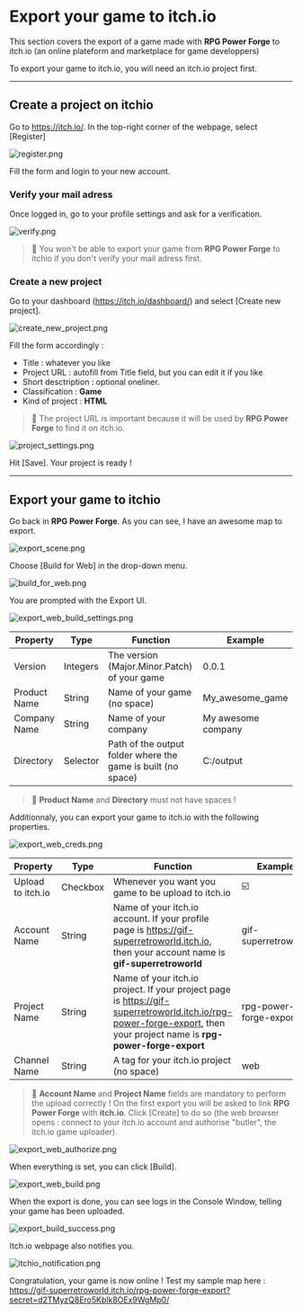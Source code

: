 # Export your game to itch.io

This section covers the export of a game made with **RPG Power Forge** to itch.io (an online plateform and marketplace for game developpers)

To export your game to itch.io, you will need an itch.io project first.

---
## Create a project on itchio

Go to https://itch.io/. In the top-right corner of the webpage, select [Register]

![register.png](./../media/export_itchio/register.png)

Fill the form and login to your new account.

### Verify your mail adress

Once logged in, go to your profile settings and ask for a verification.

![verify.png](./../media/export_itchio/verify.png)

> 🐲 You won't be able to export your game from **RPG Power Forge** to itchio if you don't verify your mail adress first.

### Create a new project

Go to your dashboard (https://itch.io/dashboard/) and select [Create new project].

![create_new_project.png](./../media/export_itchio/create_new_project.png)

Fill the form accordingly :
* Title : whatever you like
* Project URL : autofill from Title field, but you can edit it if you like
* Short desctription : optional oneliner.
* Classification : **Game**
* Kind of project : **HTML**

> 🐲 The project URL is important because it will be used by **RPG Power Forge** to find it on itch.io.

![project_settings.png](./../media/export_itchio/project_settings.png)

Hit [Save]. Your project is ready !

---
## Export your game to itchio

Go back in **RPG Power Forge**. As you can see, I have an awesome map to export.

![export_scene.png](./../media/export_itchio/export_scene.png)

Choose [Build for Web] in the drop-down menu.

![build_for_web.png](./../media/export_itchio/build_for_web.png)

You are prompted with the Export UI.

![export_web_build_settings.png](./../media/export_itchio/export_web_build_settings.png)

Property|Type|Function|Example
--------|--------|--------|--------
Version|Integers|The version (Major.Minor.Patch) of your game | 0.0.1
Product Name|String|Name of your game (no space)| My_awesome_game
Company Name|String|Name of your company| My awesome company
Directory|Selector|Path of the output folder where the game is built (no space)| C:/output

> 🐲 **Product Name** and **Directory** must not have spaces !

Additionnaly, you can export your game to itch.io with the following properties.

![export_web_creds.png](./../media/export_itchio/export_web_creds.png)

Property|Type|Function|Example
--------|--------|--------|--------
Upload to itch.io|Checkbox|Whenever you want you game to be upload to itch.io| ☑️
Account Name|String|Name of your itch.io account. If your profile page is https://gif-superretroworld.itch.io, then your account name is **gif-superretroworld**| gif-superretroworld
Project Name|String|Name of your itch.io project. If your project page is https://gif-superretroworld.itch.io/rpg-power-forge-export, then your project name is **rpg-power-forge-export**| rpg-power-forge-export
Channel Name|String|A tag for your itch.io project (no space)| web


> 🐲 **Account Name** and **Project Name** fields are mandatory to perform the upload correctly ! On the first export you will be asked to link **RPG Power Forge** with **itch.io**. Click [Create] to do so (the web browser opens : connect to your itch.io account and authorise "butler", the itch.io game uploader).

![export_web_authorize.png](./../media/export_itchio/export_web_authorize.png)

When everything is set, you can click [Build].

![export_web_build.png](./../media/export_itchio/export_web_build.png)

When the export is done, you can see logs in the Console Window, telling your game has been uploaded.

![export_build_success.png](./../media/export_itchio/export_build_success.png)

Itch.io webpage also notifies you.

![itchio_notification.png](./../media/export_itchio/itchio_notification.PNG)

Congratulation, your game is now online ! Test my sample map here : https://gif-superretroworld.itch.io/rpg-power-forge-export?secret=d2TMyzQ8Ero5Kblk8OEx9WgMp0/